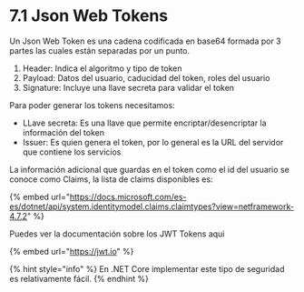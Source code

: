 # 7.1 Json Web Tokens

Un Json Web Token es una cadena codificada en base64 formada por 3 partes las cuales están separadas por un punto.

1. Header: Indica el algoritmo y tipo de token
2. Payload: Datos del usuario, caducidad del token, roles del usuario
3. Signature: Incluye una llave secreta para validar el token

Para poder generar los tokens necesitamos:

* LLave secreta: Es una llave que permite encriptar/desencriptar la información del token
* Issuer: Es quien genera el token, por lo general es la URL del servidor que contiene los servicios

La información adicional que guardas en el token como el id del usuario se conoce como Claims, la lista de claims disponibles es:

{% embed url="https://docs.microsoft.com/es-es/dotnet/api/system.identitymodel.claims.claimtypes?view=netframework-4.7.2" %}

Puedes ver la documentación sobre los JWT Tokens aqui

{% embed url="https://jwt.io" %}

{% hint style="info" %}
En .NET Core implementar este tipo de seguridad es relativamente fácil.
{% endhint %}

